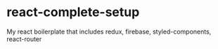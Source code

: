 # react-complete-setup
My react boilerplate that includes redux, firebase, styled-components, react-router
